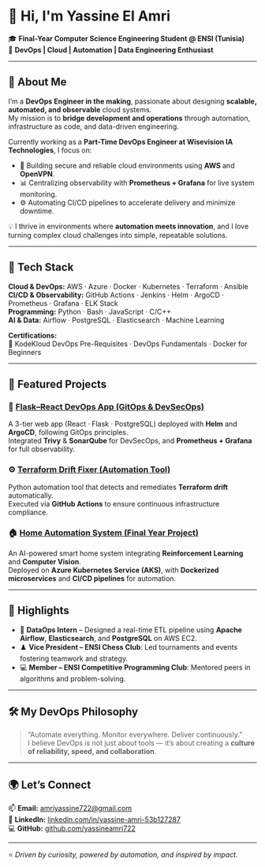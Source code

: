 # 👋 Hi, I'm Yassine El Amri  

🎓 **Final-Year Computer Science Engineering Student @ ENSI (Tunisia)**  
🚀 **DevOps | Cloud | Automation | Data Engineering Enthusiast**  

---

## 💫 About Me  

I’m a **DevOps Engineer in the making**, passionate about designing **scalable, automated, and observable** cloud systems.  
My mission is to **bridge development and operations** through automation, infrastructure as code, and data-driven engineering.  

Currently working as a **Part-Time DevOps Engineer at Wisevision IA Technologies**, I focus on:
- 🧩 Building secure and reliable cloud environments using **AWS** and **OpenVPN**.  
- 📊 Centralizing observability with **Prometheus + Grafana** for live system monitoring.  
- ⚙️ Automating CI/CD pipelines to accelerate delivery and minimize downtime.  

💡 I thrive in environments where **automation meets innovation**, and I love turning complex cloud challenges into simple, repeatable solutions.

---

## 🧠 Tech Stack

**Cloud & DevOps:** AWS · Azure · Docker · Kubernetes · Terraform · Ansible  
**CI/CD & Observability:** GitHub Actions · Jenkins · Helm · ArgoCD · Prometheus · Grafana · ELK Stack  
**Programming:** Python · Bash · JavaScript · C/C++  
**AI & Data:** Airflow · PostgreSQL · Elasticsearch · Machine Learning  

**Certifications:**  
🧾 KodeKloud DevOps Pre-Requisites · DevOps Fundamentals · Docker for Beginners  

---

## 🚀 Featured Projects  

### 🧱 [Flask–React DevOps App (GitOps & DevSecOps)](https://github.com/yassineamri722/flask-react-devops-app)
A 3-tier web app (React · Flask · PostgreSQL) deployed with **Helm** and **ArgoCD**, following GitOps principles.  
Integrated **Trivy** & **SonarQube** for DevSecOps, and **Prometheus + Grafana** for full observability.

### ⚙️ [Terraform Drift Fixer (Automation Tool)](https://github.com/yassineamri722/terraform-drift-agent)
Python automation tool that detects and remediates **Terraform drift** automatically.  
Executed via **GitHub Actions** to ensure continuous infrastructure compliance.

### 🏠 [Home Automation System (Final Year Project)](https://github.com/yassineamri722/HomeAutomationSystem-master)
An AI-powered smart home system integrating **Reinforcement Learning** and **Computer Vision**.  
Deployed on **Azure Kubernetes Service (AKS)**, with **Dockerized microservices** and **CI/CD pipelines** for automation.  

---

## 🌟 Highlights  

- 🔧 **DataOps Intern** – Designed a real-time ETL pipeline using **Apache Airflow**, **Elasticsearch**, and **PostgreSQL** on AWS EC2.  
- ♟️ **Vice President – ENSI Chess Club**: Led tournaments and events fostering teamwork and strategy.  
- 💻 **Member – ENSI Competitive Programming Club**: Mentored peers in algorithms and problem-solving.  

---

## 🛠️ My DevOps Philosophy  

> “Automate everything. Monitor everywhere. Deliver continuously.”  
> I believe DevOps is not just about tools — it’s about creating a **culture of reliability, speed, and collaboration**.

---

## 🌍 Let’s Connect  

📫 **Email:** [amriyassine722@gmail.com](mailto:amriyassine722@gmail.com)  
💼 **LinkedIn:** [linkedin.com/in/yassine-amri-53b127287](https://www.linkedin.com/in/yassine-amri-53b127287)  
💻 **GitHub:** [github.com/yassineamri722](https://github.com/yassineamri722)

---

⭐️ *Driven by curiosity, powered by automation, and inspired by impact.*

